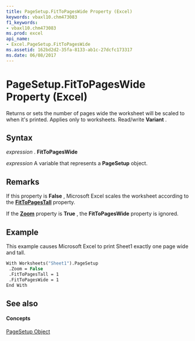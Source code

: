 ```yaml
---
title: PageSetup.FitToPagesWide Property (Excel)
keywords: vbaxl10.chm473083
f1_keywords:
- vbaxl10.chm473083
ms.prod: excel
api_name:
- Excel.PageSetup.FitToPagesWide
ms.assetid: 162bd2d2-35fa-8133-ab1c-27dcfc173317
ms.date: 06/08/2017
---
```



# PageSetup.FitToPagesWide Property (Excel)

Returns or sets the number of pages wide the worksheet will be scaled to when it's printed. Applies only to worksheets. Read/write **Variant** .


## Syntax

 _expression_ . **FitToPagesWide**

 _expression_ A variable that represents a **PageSetup** object.


## Remarks

If this property is **False** , Microsoft Excel scales the worksheet according to the **[FitToPagesTall](pagesetup-fittopagestall-property-excel.md)** property.

If the **[Zoom](pagesetup-zoom-property-excel.md)** property is **True** , the **FitToPagesWide** property is ignored.


## Example

This example causes Microsoft Excel to print Sheet1 exactly one page wide and tall.


```vb
With Worksheets("Sheet1").PageSetup 
 .Zoom = False 
 .FitToPagesTall = 1 
 .FitToPagesWide = 1 
End With
```


## See also


#### Concepts


[PageSetup Object](pagesetup-object-excel.md)

